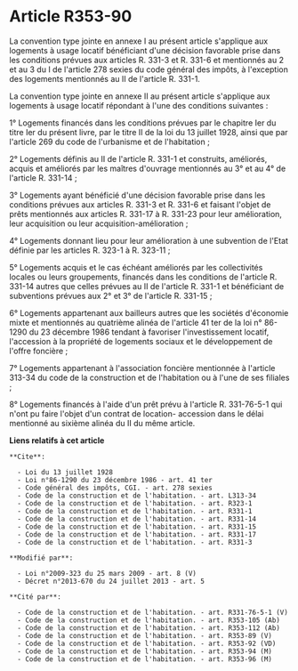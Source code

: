 # Article R353-90

La convention type jointe en annexe I au présent article s'applique aux logements à usage locatif bénéficiant d'une décision
favorable prise dans les conditions prévues aux articles R. 331-3 et R. 331-6 et mentionnés au 2 et au 3 du I de l'article
278 sexies du code général des impôts, à l'exception des logements mentionnés au II de l'article R. 331-1. 

La convention type jointe en annexe II au présent article s'applique aux logements à usage locatif répondant à l'une des
conditions suivantes : 

1° Logements financés dans les conditions prévues par le chapitre Ier du titre Ier du présent livre, par le titre II de la
loi du 13 juillet 1928, ainsi que par l'article 269 du code de l'urbanisme et de l'habitation ; 

2° Logements définis au II de l'article R. 331-1 et construits, améliorés, acquis et améliorés par les maîtres d'ouvrage
mentionnés au 3° et au 4° de l'article R. 331-14 ; 

3° Logements ayant bénéficié d'une décision favorable prise dans les conditions prévues aux articles R. 331-3 et R. 331-6 et
faisant l'objet de prêts mentionnés aux articles R. 331-17 à R. 331-23 pour leur amélioration, leur acquisition ou leur
acquisition-amélioration ; 

4° Logements donnant lieu pour leur amélioration à une subvention de l'Etat définie par les articles R. 323-1 à R. 323-11 ; 

5° Logements acquis et le cas échéant améliorés par les collectivités locales ou leurs groupements, financés dans les
conditions de l'article R. 331-14 autres que celles prévues au II de l'article R. 331-1 et bénéficiant de subventions prévues
aux 2° et 3° de l'article R. 331-15 ; 

6° Logements appartenant aux bailleurs autres que les sociétés d'économie mixte et mentionnés au quatrième alinéa de
l'article 41 ter de la loi n° 86-1290 du 23 décembre 1986 tendant à favoriser l'investissement locatif, l'accession à la
propriété de logements sociaux et le développement de l'offre foncière ; 

7° Logements appartenant à l'association foncière mentionnée à l'article 313-34 du code de la construction et de l'habitation
ou à l'une de ses filiales ; 

8° Logements financés à l'aide d'un prêt prévu à l'article R. 331-76-5-1 qui n'ont pu faire l'objet d'un contrat de location-
accession dans le délai mentionné au sixième alinéa du II du même article.

**Liens relatifs à cet article**

	**Cite**:

	  - Loi du 13 juillet 1928
	  - Loi n°86-1290 du 23 décembre 1986 - art. 41 ter
	  - Code général des impôts, CGI. - art. 278 sexies
	  - Code de la construction et de l'habitation. - art. L313-34
	  - Code de la construction et de l'habitation. - art. R323-1
	  - Code de la construction et de l'habitation. - art. R331-1
	  - Code de la construction et de l'habitation. - art. R331-14
	  - Code de la construction et de l'habitation. - art. R331-15
	  - Code de la construction et de l'habitation. - art. R331-17
	  - Code de la construction et de l'habitation. - art. R331-3

	**Modifié par**:

	  - Loi n°2009-323 du 25 mars 2009 - art. 8 (V)
	  - Décret n°2013-670 du 24 juillet 2013 - art. 5

	**Cité par**:

	  - Code de la construction et de l'habitation. - art. R331-76-5-1 (V)
	  - Code de la construction et de l'habitation. - art. R353-105 (Ab)
	  - Code de la construction et de l'habitation. - art. R353-112 (Ab)
	  - Code de la construction et de l'habitation. - art. R353-89 (V)
	  - Code de la construction et de l'habitation. - art. R353-92 (VD)
	  - Code de la construction et de l'habitation. - art. R353-94 (M)
	  - Code de la construction et de l'habitation. - art. R353-96 (M)
